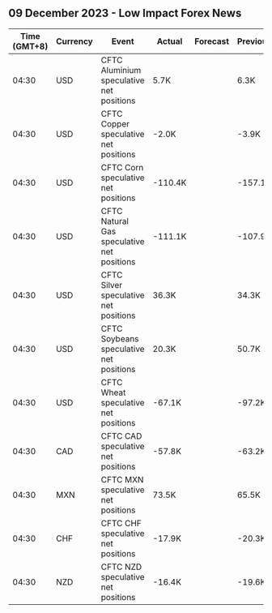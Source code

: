 ## 09 December 2023 - Low Impact Forex News

| Time (GMT+8) | Currency | Event | Actual | Forecast | Previous |
|------|----------|-------|--------|----------|----------|
| 04:30 | USD | CFTC Aluminium speculative net positions | 5.7K |  | 6.3K |
| 04:30 | USD | CFTC Copper speculative net positions | -2.0K |  | -3.9K |
| 04:30 | USD | CFTC Corn speculative net positions | -110.4K |  | -157.1K |
| 04:30 | USD | CFTC Natural Gas speculative net positions | -111.1K |  | -107.9K |
| 04:30 | USD | CFTC Silver speculative net positions | 36.3K |  | 34.3K |
| 04:30 | USD | CFTC Soybeans speculative net positions | 20.3K |  | 50.7K |
| 04:30 | USD | CFTC Wheat speculative net positions | -67.1K |  | -97.2K |
| 04:30 | CAD | CFTC CAD speculative net positions | -57.8K |  | -63.2K |
| 04:30 | MXN | CFTC MXN speculative net positions | 73.5K |  | 65.5K |
| 04:30 | CHF | CFTC CHF speculative net positions | -17.9K |  | -20.3K |
| 04:30 | NZD | CFTC NZD speculative net positions | -16.4K |  | -19.6K |
